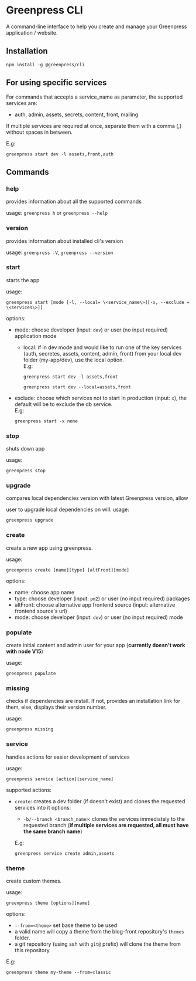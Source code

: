 # Greenpress CLI

A command-line interface to help you create and manage your Greenpress application / website.

## Installation

```shell
npm install -g @greenpress/cli
```

## For using specific services

For commands that accepts a service_name as parameter, the supported services are:

- auth, admin, assets, secrets, content, front, mailing

If multiple services are required at once, separate them with a comma (,) without spaces in between.

E.g:

`greenpress start dev -l assets,front,auth`

## Commands

### **help**

provides information about all the supported commands

usage: `greenpress h` or `greenpress --help`

### **version**

provides information about installed cli's version

usage: `greenpress -V`, `greenpress --version`

### **start**

starts the app

usage:

`greenpress start [mode [-l, --local= \<service_name\>][-x, --exclude = \<services\>]]`

options:

- mode: choose developer (input: `dev`) or user (no input required) application mode

  - local: if in dev mode and would like to run one of the key services (auth, secretes, assets, content, admin, front) from your local dev folder (my-app/dev), use the local option.<br>
    E.g:

    `greenpress start dev -l assets,front`

    `greenpress start dev --local=assets,front`

- exclude: choose which services not to start In production (input: `x`), the default will be to exclude the db service.<br>
  E.g:

  `greenpress start -x none`

### **stop**

shuts down app

usage:

`greenpress stop`

### **upgrade**

compares local dependencies version with latest Greenpress version, allow

user to upgrade local dependencies on will.
usage:

`greenpress upgrade`

### **create**

create a new app using greenpress.

usage:

`greenpress create [name][type] [altFront][mode]`

options:

- name: choose app name
- type: choose developer (input: `pm2`) or user (no input required) packages
- altFront: choose alternative app frontend source (input: alternative frontend source's url)
- mode: choose developer (input: `dev`) or user (no input required) mode

### **populate**

create initial content and admin user for your app (**currently doesn't work with node V15**)

usage:

`greenpress populate`

### **missing**

checks if dependencies are install. If not, provides an installation link for them, else, displays their version number.<br>

usage:

`greenpress missing`

### **service**

handles actions for easier development of services

usage:

`greenpress service [action][service_name]`

supported actions:

- `create`: creates a dev folder (if doesn't exist) and clones the requested services into it
  options:

  - `-b/--branch <branch_name>`: clones the services immediately to the requested branch (**if multiple services are requested, all must have the same branch name**)

  E.g:

  `greenpress service create admin,assets`

### **theme**

create custom themes.

usage:

`greenpress theme [options][name]`

options:

- `--from=<theme>` set base theme to be used
- a valid name will copy a theme from the blog-front repository's `themes` folder.
- a git repository (using ssh with `git@` prefix) will clone the theme from this repository.

E.g:

`greenpress theme my-theme --from=classic`